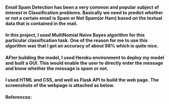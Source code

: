 <h4> Email Spam Detection has been a very common and popular subject of interest in Classification problems. Basically we need to predict whether or not a certain email is Spam or Not Spam(or Ham) based on the textual data that is contained in the mail.</h4>


<h4> In this project, I used MultiNomial Naive Bayes algorithm for this particular classification task. One of the reason for me to use this algorithm was that I got an accuracy of about 98% which is quite nice. </h4>

<h4> AFter building the model, I used Heroku environment to deploy my model and built a GUI. This would enable the user to directly enter the message and know whether the message is spam or not. </h4>

<h4> I used HTML and CSS, and well as Flask API to build the web page. The screenshots of the webpage is attached as below. </h4>

<h4> References: 
